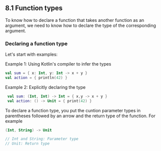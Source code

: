 ## 8.1 Function types

To know how to declare a function that takes another function as an argument, we need to know how to declare the type of the corresponding argument.

### Declaring a function type

Let's start with examples:

Example 1: Using Kotlin's compiler to infer the types

```kotlin
val sum = { x: Int, y: Int -> x + y }
val action = { println(42) }
```

Example 2: Explicitly declaring the type

```kotlin
 val sum: (Int, Int) -> Int = { x,y -> x + y }
 val action: () -> Unit = { print(42) }
```

To declare a function type, you put the cuntion parameter types in parentheses followed by an arrow and the return type of the function. For example

```kotlin
(Int, String) -> Unit

// Int and String: Parameter type
// Unit: Return type
```
